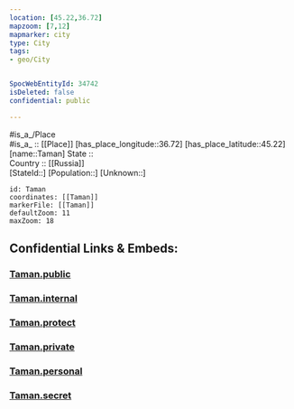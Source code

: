 ```yaml
---
location: [45.22,36.72] 
mapzoom: [7,12] 
mapmarker: city 
type: City
tags:
- geo/City


SpocWebEntityId: 34742
isDeleted: false
confidential: public

---
```

#is_a_/Place  
#is_a_ :: [[Place]] 
[has_place_longitude::36.72] 
[has_place_latitude::45.22] 
[name::Taman] 
State ::  
Country :: [[Russia]]  
[StateId::] 
[Population::] 
[Unknown::] 


```leaflet
id: Taman
coordinates: [[Taman]] 
markerFile: [[Taman]] 
defaultZoom: 11 
maxZoom: 18
```


## Confidential Links & Embeds: 

### [Taman.public](/_public/\Earth\Continent\Europe\Europe~East\Russia\Russia~South\Krasnodar_Krai\CityTaman.public.md) 

### [Taman.internal](/_internal/\Earth\Continent\Europe\Europe~East\Russia\Russia~South\Krasnodar_Krai\CityTaman.internal.md) 

### [Taman.protect](/_protect/\Earth\Continent\Europe\Europe~East\Russia\Russia~South\Krasnodar_Krai\CityTaman.protect.md) 

### [Taman.private](/_private/\Earth\Continent\Europe\Europe~East\Russia\Russia~South\Krasnodar_Krai\CityTaman.private.md) 

### [Taman.personal](/_personal/\Earth\Continent\Europe\Europe~East\Russia\Russia~South\Krasnodar_Krai\CityTaman.personal.md) 

### [Taman.secret](/_secret/\Earth\Continent\Europe\Europe~East\Russia\Russia~South\Krasnodar_Krai\CityTaman.secret.md)

